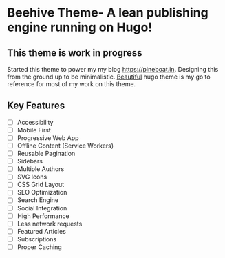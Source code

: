 # Beehive Theme- A lean publishing engine running on Hugo!

## This theme is work in progress
Started this theme to power my my blog https://pineboat.in. Designing this from the ground up to be minimalistic. [Beautiful](https://github.com/halogenica/beautifulhugo) hugo theme is my go to reference for most of my work on this theme.

## Key Features
- [ ] Accessibility
- [ ] Mobile First
- [ ] Progressive Web App
- [ ] Offline Content (Service Workers)
- [ ] Reusable Pagination
- [ ] Sidebars
- [ ] Multiple Authors
- [ ] SVG Icons
- [ ] CSS Grid Layout
- [ ] SEO Optimization
- [ ] Search Engine
- [ ] Social Integration
- [ ] High Performance
- [ ] Less network requests
- [ ] Featured Articles
- [ ] Subscriptions
- [ ] Proper Caching 
